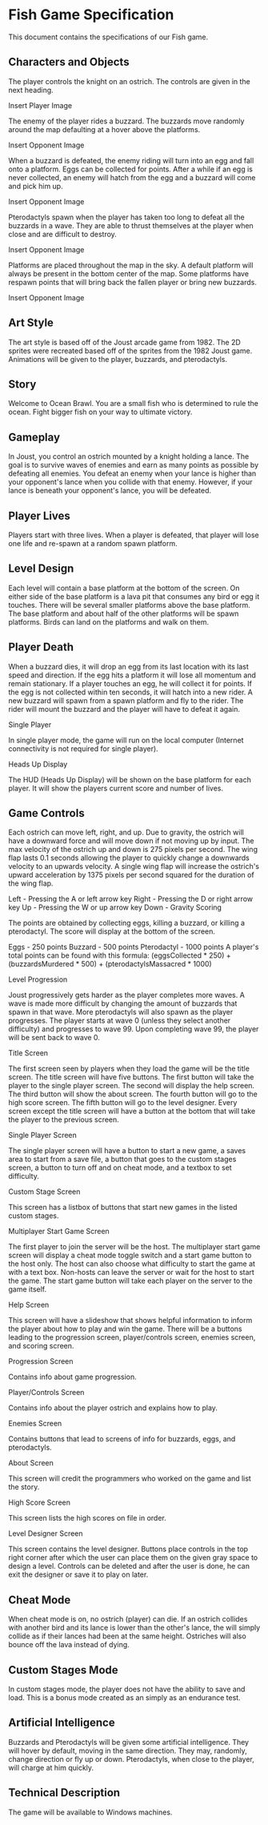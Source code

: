 # Fish Game Specification

This document contains the specifications of our Fish game.

## Characters and Objects

The player controls the knight on an ostrich. The controls are given in the next heading.

Insert Player Image

The enemy of the player rides a buzzard. The buzzards move randomly around the map defaulting at a hover above the platforms.

Insert Opponent Image

When a buzzard is defeated, the enemy riding will turn into an egg and fall onto a platform. Eggs can be collected for points. After a while if an egg is never collected, an enemy will hatch from the egg and a buzzard will come and pick him up.

Insert Opponent Image

Pterodactyls spawn when the player has taken too long to defeat all the buzzards in a wave. They are able to thrust themselves at the player when close and are difficult to destroy.

Insert Opponent Image

Platforms are placed throughout the map in the sky. A default platform will always be present in the bottom center of the map. Some platforms have respawn points that will bring back the fallen player or bring new buzzards.

Insert Opponent Image

## Art Style

The art style is based off of the Joust arcade game from 1982. The 2D sprites were recreated based off of the sprites from the 1982 Joust game. Animations will be given to the player, buzzards, and pterodactyls.

## Story

Welcome to Ocean Brawl. You are a small fish who is determined to rule the ocean. Fight bigger fish on your way to ultimate victory.   



## Gameplay

In Joust, you control an ostrich mounted by a knight holding a lance. The goal is to survive waves of enemies and earn as many points as possible by defeating all enemies. You defeat an enemy when your lance is higher than your opponent's lance when you collide with that enemy. However, if your lance is beneath your opponent's lance, you will be defeated.

## Player Lives

Players start with three lives. When a player is defeated, that player will lose one life and re-spawn at a random spawn platform.

## Level Design

Each level will contain a base platform at the bottom of the screen. On either side of the base platform is a lava pit that consumes any bird or egg it touches. There will be several smaller platforms above the base platform. The base platform and about half of the other platforms will be spawn platforms. Birds can land on the platforms and walk on them.

## Player Death

When a buzzard dies, it will drop an egg from its last location with its last speed and direction. If the egg hits a platform it will lose all momentum and remain stationary. If a player touches an egg, he will collect it for points. If the egg is not collected within ten seconds, it will hatch into a new rider. A new buzzard will spawn from a spawn platform and fly to the rider. The rider will mount the buzzard and the player will have to defeat it again.

Single Player

In single player mode, the game will run on the local computer (Internet connectivity is not required for single player).

Heads Up Display

The HUD (Heads Up Display) will be shown on the base platform for each player. It will show the players current score and number of lives.

## Game Controls

Each ostrich can move left, right, and up. Due to gravity, the ostrich will have a downward force and will move down if not moving up by input. The max velocity of the ostrich up and down is 275 pixels per second. The wing flap lasts 0.1 seconds allowing the player to quickly change a downwards velocity to an upwards velocity. A single wing flap will increase the ostrich's upward acceleration by 1375 pixels per second squared for the duration of the wing flap.

Left - Pressing the A or left arrow key
Right - Pressing the D or right arrow key
Up - Pressing the W or up arrow key
Down - Gravity
Scoring

The points are obtained by collecting eggs, killing a buzzard, or killing a pterodactyl. The score will display at the bottom of the screen.

Eggs - 250 points
Buzzard - 500 points
Pterodactyl - 1000 points
A player's total points can be found with this formula: (eggsCollected * 250) + (buzzardsMurdered * 500) + (pterodactylsMassacred * 1000)

Level Progression

Joust progressively gets harder as the player completes more waves. A wave is made more difficult by changing the amount of buzzards that spawn in that wave. More pterodactyls will also spawn as the player progresses. The player starts at wave 0 (unless they select another difficulty) and progresses to wave 99. Upon completing wave 99, the player will be sent back to wave 0.

Title Screen

The first screen seen by players when they load the game will be the title screen. The title screen will have five buttons. The first button will take the player to the single player screen. The second will display the help screen. The third button will show the about screen. The fourth button will go to the high score screen. The fifth button will go to the level designer. Every screen except the title screen will have a button at the bottom that will take the player to the previous screen.

Single Player Screen

The single player screen will have a button to start a new game, a saves area to start from a save file, a button that goes to the custom stages screen, a button to turn off and on cheat mode, and a textbox to set difficulty.

Custom Stage Screen

This screen has a listbox of buttons that start new games in the listed custom stages.

Multiplayer Start Game Screen

The first player to join the server will be the host. The multiplayer start game screen will display a cheat mode toggle switch and a start game button to the host only. The host can also choose what difficulty to start the game at with a text box. Non-hosts can leave the server or wait for the host to start the game. The start game button will take each player on the server to the game itself.

Help Screen

This screen will have a slideshow that shows helpful information to inform the player about how to play and win the game. There will be a buttons leading to the progression screen, player/controls screen, enemies screen, and scoring screen.

Progression Screen

Contains info about game progression.

Player/Controls Screen

Contains info about the player ostrich and explains how to play.

Enemies Screen

Contains buttons that lead to screens of info for buzzards, eggs, and pterodactyls.

About Screen

This screen will credit the programmers who worked on the game and list the story.

High Score Screen

This screen lists the high scores on file in order.

Level Designer Screen

This screen contains the level designer. Buttons place controls in the top right corner after which the user can place them on the given gray space to design a level. Controls can be deleted and after the user is done, he can exit the designer or save it to play on later.

## Cheat Mode

When cheat mode is on, no ostrich (player) can die. If an ostrich collides with another bird and its lance is lower than the other's lance, the will simply collide as if their lances had been at the same height. Ostriches will also bounce off the lava instead of dying.

## Custom Stages Mode

In custom stages mode, the player does not have the ability to save and load. This is a bonus mode created as an simply as an endurance test.

## Artificial Intelligence

Buzzards and Pterodactyls will be given some artificial intelligence. They will hover by default, moving in the same direction. They may, randomly, change direction or fly up or down. Pterodactyls, when close to the player, will charge at him quickly.

## Technical Description

The game will be available to Windows machines.